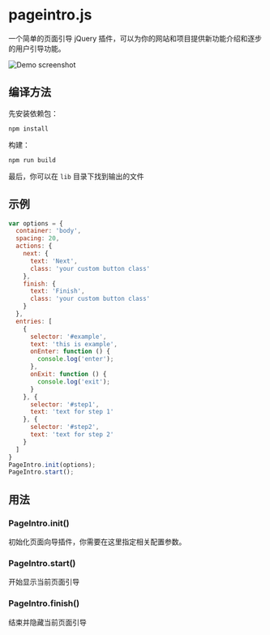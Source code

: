 # pageintro.js

一个简单的页面引导 jQuery 插件，可以为你的网站和项目提供新功能介绍和逐步的用户引导功能。

![Demo screenshot](http://git.oschina.net/uploads/images/2017/0329/175626_f36068f0_568.gif "Demo screenshot")

## 编译方法

先安装依赖包：

	npm install

构建：

	npm run build

最后，你可以在 `lib` 目录下找到输出的文件

## 示例

``` javascript
var options = {
  container: 'body',
  spacing: 20,
  actions: {
    next: {
      text: 'Next',
      class: 'your custom button class'
    },
    finish: {
      text: 'Finish',
      class: 'your custom button class'
    }
  },
  entries: [
    {
      selector: '#example',
      text: 'this is example',
      onEnter: function () {
        console.log('enter');
      },
      onExit: function () {
        console.log('exit');
      }
    }, {
      selector: '#step1',
      text: 'text for step 1'
    }, {
      selector: '#step2',
      text: 'text for step 2'
    }
  ]
}
PageIntro.init(options);
PageIntro.start();
```

## 用法

### PageIntro.init()

初始化页面向导插件，你需要在这里指定相关配置参数。

### PageIntro.start()

开始显示当前页面引导

### PageIntro.finish()

结束并隐藏当前页面引导

